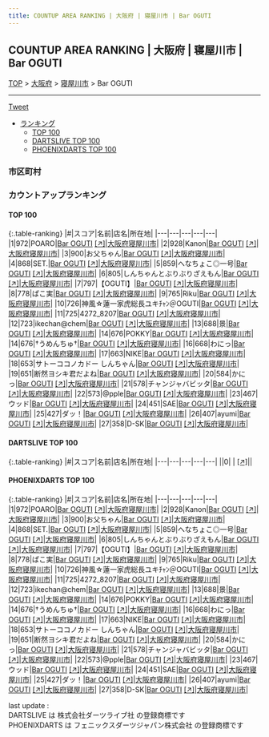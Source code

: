 ```yaml
---
title: COUNTUP AREA RANKING | 大阪府 | 寝屋川市 | Bar OGUTI
---
```

## COUNTUP AREA RANKING | 大阪府 | 寝屋川市 | Bar OGUTI

[TOP](/darts/rank/) > [大阪府](/darts/rank/大阪府/) > [寝屋川市](/darts/rank/大阪府/寝屋川市/) > Bar OGUTI

___

<a href="https://twitter.com/share?ref_src=twsrc%5Etfw" data-text="COUNTUP AREA RANKING | 大阪府寝屋川市Bar OGUTI" class="twitter-share-button" data-hashtags="DARTSLIVE,PHOENIXDARTS,darts,ダーツ" data-show-count="false">Tweet</a>

* [ランキング](#カウントアップランキング)
    * [TOP 100](#top-100)
    * [DARTSLIVE TOP 100](#dartslive-top-100)
    * [PHOENIXDARTS TOP 100](#phoenixdarts-top-100)

### 市区町村

<ul>

</ul>

### カウントアップランキング

#### TOP 100



{:.table-ranking}
|#|スコア|名前|店名|所在地|
|---|---|---|---|---|
|1|972|<span class="rank-name-pd">POARO</span>|<a href="/darts/rank/shops/7689.html">Bar OGUTI</a> <a href="https://vs.phoenixdarts.com/jp/shop/shopDetailInfo/s_7689?s_seq=7689">[↗]</a>|<a href="/darts/rank/大阪府/寝屋川市">大阪府寝屋川市</a>|
|2|928|<span class="rank-name-pd">Kanon</span>|<a href="/darts/rank/shops/7689.html">Bar OGUTI</a> <a href="https://vs.phoenixdarts.com/jp/shop/shopDetailInfo/s_7689?s_seq=7689">[↗]</a>|<a href="/darts/rank/大阪府/寝屋川市">大阪府寝屋川市</a>|
|3|900|<span class="rank-name-pd">お父ちゃん</span>|<a href="/darts/rank/shops/7689.html">Bar OGUTI</a> <a href="https://vs.phoenixdarts.com/jp/shop/shopDetailInfo/s_7689?s_seq=7689">[↗]</a>|<a href="/darts/rank/大阪府/寝屋川市">大阪府寝屋川市</a>|
|4|868|<span class="rank-name-pd">SET.</span>|<a href="/darts/rank/shops/7689.html">Bar OGUTI</a> <a href="https://vs.phoenixdarts.com/jp/shop/shopDetailInfo/s_7689?s_seq=7689">[↗]</a>|<a href="/darts/rank/大阪府/寝屋川市">大阪府寝屋川市</a>|
|5|859|<span class="rank-name-pd">へなちょこ◎一号</span>|<a href="/darts/rank/shops/7689.html">Bar OGUTI</a> <a href="https://vs.phoenixdarts.com/jp/shop/shopDetailInfo/s_7689?s_seq=7689">[↗]</a>|<a href="/darts/rank/大阪府/寝屋川市">大阪府寝屋川市</a>|
|6|805|<span class="rank-name-pd">しんちゃんとぶりぶりざえもん</span>|<a href="/darts/rank/shops/7689.html">Bar OGUTI</a> <a href="https://vs.phoenixdarts.com/jp/shop/shopDetailInfo/s_7689?s_seq=7689">[↗]</a>|<a href="/darts/rank/大阪府/寝屋川市">大阪府寝屋川市</a>|
|7|797|<span class="rank-name-pd">【OGUTI】</span>|<a href="/darts/rank/shops/7689.html">Bar OGUTI</a> <a href="https://vs.phoenixdarts.com/jp/shop/shopDetailInfo/s_7689?s_seq=7689">[↗]</a>|<a href="/darts/rank/大阪府/寝屋川市">大阪府寝屋川市</a>|
|8|778|<span class="rank-name-pd">ぱこ実</span>|<a href="/darts/rank/shops/7689.html">Bar OGUTI</a> <a href="https://vs.phoenixdarts.com/jp/shop/shopDetailInfo/s_7689?s_seq=7689">[↗]</a>|<a href="/darts/rank/大阪府/寝屋川市">大阪府寝屋川市</a>|
|9|765|<span class="rank-name-pd">Riku</span>|<a href="/darts/rank/shops/7689.html">Bar OGUTI</a> <a href="https://vs.phoenixdarts.com/jp/shop/shopDetailInfo/s_7689?s_seq=7689">[↗]</a>|<a href="/darts/rank/大阪府/寝屋川市">大阪府寝屋川市</a>|
|10|726|<span class="rank-name-pd">神風☆蓮一家虎総長ユキﾁｬﾝ＠OGUTI</span>|<a href="/darts/rank/shops/7689.html">Bar OGUTI</a> <a href="https://vs.phoenixdarts.com/jp/shop/shopDetailInfo/s_7689?s_seq=7689">[↗]</a>|<a href="/darts/rank/大阪府/寝屋川市">大阪府寝屋川市</a>|
|11|725|<span class="rank-name-pd">4272_8207</span>|<a href="/darts/rank/shops/7689.html">Bar OGUTI</a> <a href="https://vs.phoenixdarts.com/jp/shop/shopDetailInfo/s_7689?s_seq=7689">[↗]</a>|<a href="/darts/rank/大阪府/寝屋川市">大阪府寝屋川市</a>|
|12|723|<span class="rank-name-pd">ikechan@chem</span>|<a href="/darts/rank/shops/7689.html">Bar OGUTI</a> <a href="https://vs.phoenixdarts.com/jp/shop/shopDetailInfo/s_7689?s_seq=7689">[↗]</a>|<a href="/darts/rank/大阪府/寝屋川市">大阪府寝屋川市</a>|
|13|688|<span class="rank-name-pd">景</span>|<a href="/darts/rank/shops/7689.html">Bar OGUTI</a> <a href="https://vs.phoenixdarts.com/jp/shop/shopDetailInfo/s_7689?s_seq=7689">[↗]</a>|<a href="/darts/rank/大阪府/寝屋川市">大阪府寝屋川市</a>|
|14|676|<span class="rank-name-pd">POKKY</span>|<a href="/darts/rank/shops/7689.html">Bar OGUTI</a> <a href="https://vs.phoenixdarts.com/jp/shop/shopDetailInfo/s_7689?s_seq=7689">[↗]</a>|<a href="/darts/rank/大阪府/寝屋川市">大阪府寝屋川市</a>|
|14|676|<span class="rank-name-pd">†うめんちゅ†</span>|<a href="/darts/rank/shops/7689.html">Bar OGUTI</a> <a href="https://vs.phoenixdarts.com/jp/shop/shopDetailInfo/s_7689?s_seq=7689">[↗]</a>|<a href="/darts/rank/大阪府/寝屋川市">大阪府寝屋川市</a>|
|16|668|<span class="rank-name-pd">わにっ</span>|<a href="/darts/rank/shops/7689.html">Bar OGUTI</a> <a href="https://vs.phoenixdarts.com/jp/shop/shopDetailInfo/s_7689?s_seq=7689">[↗]</a>|<a href="/darts/rank/大阪府/寝屋川市">大阪府寝屋川市</a>|
|17|663|<span class="rank-name-pd">NIKE</span>|<a href="/darts/rank/shops/7689.html">Bar OGUTI</a> <a href="https://vs.phoenixdarts.com/jp/shop/shopDetailInfo/s_7689?s_seq=7689">[↗]</a>|<a href="/darts/rank/大阪府/寝屋川市">大阪府寝屋川市</a>|
|18|653|<span class="rank-name-pd">サトーココノカドー しんちゃん</span>|<a href="/darts/rank/shops/7689.html">Bar OGUTI</a> <a href="https://vs.phoenixdarts.com/jp/shop/shopDetailInfo/s_7689?s_seq=7689">[↗]</a>|<a href="/darts/rank/大阪府/寝屋川市">大阪府寝屋川市</a>|
|19|651|<span class="rank-name-pd">断然ヨシキ君だよね</span>|<a href="/darts/rank/shops/7689.html">Bar OGUTI</a> <a href="https://vs.phoenixdarts.com/jp/shop/shopDetailInfo/s_7689?s_seq=7689">[↗]</a>|<a href="/darts/rank/大阪府/寝屋川市">大阪府寝屋川市</a>|
|20|584|<span class="rank-name-pd">かにっ</span>|<a href="/darts/rank/shops/7689.html">Bar OGUTI</a> <a href="https://vs.phoenixdarts.com/jp/shop/shopDetailInfo/s_7689?s_seq=7689">[↗]</a>|<a href="/darts/rank/大阪府/寝屋川市">大阪府寝屋川市</a>|
|21|578|<span class="rank-name-pd">チャンジャバビッタ</span>|<a href="/darts/rank/shops/7689.html">Bar OGUTI</a> <a href="https://vs.phoenixdarts.com/jp/shop/shopDetailInfo/s_7689?s_seq=7689">[↗]</a>|<a href="/darts/rank/大阪府/寝屋川市">大阪府寝屋川市</a>|
|22|573|<span class="rank-name-pd">@pple</span>|<a href="/darts/rank/shops/7689.html">Bar OGUTI</a> <a href="https://vs.phoenixdarts.com/jp/shop/shopDetailInfo/s_7689?s_seq=7689">[↗]</a>|<a href="/darts/rank/大阪府/寝屋川市">大阪府寝屋川市</a>|
|23|467|<span class="rank-name-pd">ウッド</span>|<a href="/darts/rank/shops/7689.html">Bar OGUTI</a> <a href="https://vs.phoenixdarts.com/jp/shop/shopDetailInfo/s_7689?s_seq=7689">[↗]</a>|<a href="/darts/rank/大阪府/寝屋川市">大阪府寝屋川市</a>|
|24|451|<span class="rank-name-pd">SAE</span>|<a href="/darts/rank/shops/7689.html">Bar OGUTI</a> <a href="https://vs.phoenixdarts.com/jp/shop/shopDetailInfo/s_7689?s_seq=7689">[↗]</a>|<a href="/darts/rank/大阪府/寝屋川市">大阪府寝屋川市</a>|
|25|427|<span class="rank-name-pd">ダッ！</span>|<a href="/darts/rank/shops/7689.html">Bar OGUTI</a> <a href="https://vs.phoenixdarts.com/jp/shop/shopDetailInfo/s_7689?s_seq=7689">[↗]</a>|<a href="/darts/rank/大阪府/寝屋川市">大阪府寝屋川市</a>|
|26|407|<span class="rank-name-pd">ayumi</span>|<a href="/darts/rank/shops/7689.html">Bar OGUTI</a> <a href="https://vs.phoenixdarts.com/jp/shop/shopDetailInfo/s_7689?s_seq=7689">[↗]</a>|<a href="/darts/rank/大阪府/寝屋川市">大阪府寝屋川市</a>|
|27|358|<span class="rank-name-pd">D-SK</span>|<a href="/darts/rank/shops/7689.html">Bar OGUTI</a> <a href="https://vs.phoenixdarts.com/jp/shop/shopDetailInfo/s_7689?s_seq=7689">[↗]</a>|<a href="/darts/rank/大阪府/寝屋川市">大阪府寝屋川市</a>|


#### DARTSLIVE TOP 100



{:.table-ranking}
|#|スコア|名前|店名|所在地|
|---|---|---|---|---|
||0|<span class="rank-name-dl"> </span>|<a href="/darts/rank/shops/.html"></a> <a href="">[↗]</a>|<a href="/darts/rank//"></a>|


#### PHOENIXDARTS TOP 100



{:.table-ranking}
|#|スコア|名前|店名|所在地|
|---|---|---|---|---|
|1|972|<span class="rank-name-pd">POARO</span>|<a href="/darts/rank/shops/7689.html">Bar OGUTI</a> <a href="https://vs.phoenixdarts.com/jp/shop/shopDetailInfo/s_7689?s_seq=7689">[↗]</a>|<a href="/darts/rank/大阪府/寝屋川市">大阪府寝屋川市</a>|
|2|928|<span class="rank-name-pd">Kanon</span>|<a href="/darts/rank/shops/7689.html">Bar OGUTI</a> <a href="https://vs.phoenixdarts.com/jp/shop/shopDetailInfo/s_7689?s_seq=7689">[↗]</a>|<a href="/darts/rank/大阪府/寝屋川市">大阪府寝屋川市</a>|
|3|900|<span class="rank-name-pd">お父ちゃん</span>|<a href="/darts/rank/shops/7689.html">Bar OGUTI</a> <a href="https://vs.phoenixdarts.com/jp/shop/shopDetailInfo/s_7689?s_seq=7689">[↗]</a>|<a href="/darts/rank/大阪府/寝屋川市">大阪府寝屋川市</a>|
|4|868|<span class="rank-name-pd">SET.</span>|<a href="/darts/rank/shops/7689.html">Bar OGUTI</a> <a href="https://vs.phoenixdarts.com/jp/shop/shopDetailInfo/s_7689?s_seq=7689">[↗]</a>|<a href="/darts/rank/大阪府/寝屋川市">大阪府寝屋川市</a>|
|5|859|<span class="rank-name-pd">へなちょこ◎一号</span>|<a href="/darts/rank/shops/7689.html">Bar OGUTI</a> <a href="https://vs.phoenixdarts.com/jp/shop/shopDetailInfo/s_7689?s_seq=7689">[↗]</a>|<a href="/darts/rank/大阪府/寝屋川市">大阪府寝屋川市</a>|
|6|805|<span class="rank-name-pd">しんちゃんとぶりぶりざえもん</span>|<a href="/darts/rank/shops/7689.html">Bar OGUTI</a> <a href="https://vs.phoenixdarts.com/jp/shop/shopDetailInfo/s_7689?s_seq=7689">[↗]</a>|<a href="/darts/rank/大阪府/寝屋川市">大阪府寝屋川市</a>|
|7|797|<span class="rank-name-pd">【OGUTI】</span>|<a href="/darts/rank/shops/7689.html">Bar OGUTI</a> <a href="https://vs.phoenixdarts.com/jp/shop/shopDetailInfo/s_7689?s_seq=7689">[↗]</a>|<a href="/darts/rank/大阪府/寝屋川市">大阪府寝屋川市</a>|
|8|778|<span class="rank-name-pd">ぱこ実</span>|<a href="/darts/rank/shops/7689.html">Bar OGUTI</a> <a href="https://vs.phoenixdarts.com/jp/shop/shopDetailInfo/s_7689?s_seq=7689">[↗]</a>|<a href="/darts/rank/大阪府/寝屋川市">大阪府寝屋川市</a>|
|9|765|<span class="rank-name-pd">Riku</span>|<a href="/darts/rank/shops/7689.html">Bar OGUTI</a> <a href="https://vs.phoenixdarts.com/jp/shop/shopDetailInfo/s_7689?s_seq=7689">[↗]</a>|<a href="/darts/rank/大阪府/寝屋川市">大阪府寝屋川市</a>|
|10|726|<span class="rank-name-pd">神風☆蓮一家虎総長ユキﾁｬﾝ＠OGUTI</span>|<a href="/darts/rank/shops/7689.html">Bar OGUTI</a> <a href="https://vs.phoenixdarts.com/jp/shop/shopDetailInfo/s_7689?s_seq=7689">[↗]</a>|<a href="/darts/rank/大阪府/寝屋川市">大阪府寝屋川市</a>|
|11|725|<span class="rank-name-pd">4272_8207</span>|<a href="/darts/rank/shops/7689.html">Bar OGUTI</a> <a href="https://vs.phoenixdarts.com/jp/shop/shopDetailInfo/s_7689?s_seq=7689">[↗]</a>|<a href="/darts/rank/大阪府/寝屋川市">大阪府寝屋川市</a>|
|12|723|<span class="rank-name-pd">ikechan@chem</span>|<a href="/darts/rank/shops/7689.html">Bar OGUTI</a> <a href="https://vs.phoenixdarts.com/jp/shop/shopDetailInfo/s_7689?s_seq=7689">[↗]</a>|<a href="/darts/rank/大阪府/寝屋川市">大阪府寝屋川市</a>|
|13|688|<span class="rank-name-pd">景</span>|<a href="/darts/rank/shops/7689.html">Bar OGUTI</a> <a href="https://vs.phoenixdarts.com/jp/shop/shopDetailInfo/s_7689?s_seq=7689">[↗]</a>|<a href="/darts/rank/大阪府/寝屋川市">大阪府寝屋川市</a>|
|14|676|<span class="rank-name-pd">POKKY</span>|<a href="/darts/rank/shops/7689.html">Bar OGUTI</a> <a href="https://vs.phoenixdarts.com/jp/shop/shopDetailInfo/s_7689?s_seq=7689">[↗]</a>|<a href="/darts/rank/大阪府/寝屋川市">大阪府寝屋川市</a>|
|14|676|<span class="rank-name-pd">†うめんちゅ†</span>|<a href="/darts/rank/shops/7689.html">Bar OGUTI</a> <a href="https://vs.phoenixdarts.com/jp/shop/shopDetailInfo/s_7689?s_seq=7689">[↗]</a>|<a href="/darts/rank/大阪府/寝屋川市">大阪府寝屋川市</a>|
|16|668|<span class="rank-name-pd">わにっ</span>|<a href="/darts/rank/shops/7689.html">Bar OGUTI</a> <a href="https://vs.phoenixdarts.com/jp/shop/shopDetailInfo/s_7689?s_seq=7689">[↗]</a>|<a href="/darts/rank/大阪府/寝屋川市">大阪府寝屋川市</a>|
|17|663|<span class="rank-name-pd">NIKE</span>|<a href="/darts/rank/shops/7689.html">Bar OGUTI</a> <a href="https://vs.phoenixdarts.com/jp/shop/shopDetailInfo/s_7689?s_seq=7689">[↗]</a>|<a href="/darts/rank/大阪府/寝屋川市">大阪府寝屋川市</a>|
|18|653|<span class="rank-name-pd">サトーココノカドー しんちゃん</span>|<a href="/darts/rank/shops/7689.html">Bar OGUTI</a> <a href="https://vs.phoenixdarts.com/jp/shop/shopDetailInfo/s_7689?s_seq=7689">[↗]</a>|<a href="/darts/rank/大阪府/寝屋川市">大阪府寝屋川市</a>|
|19|651|<span class="rank-name-pd">断然ヨシキ君だよね</span>|<a href="/darts/rank/shops/7689.html">Bar OGUTI</a> <a href="https://vs.phoenixdarts.com/jp/shop/shopDetailInfo/s_7689?s_seq=7689">[↗]</a>|<a href="/darts/rank/大阪府/寝屋川市">大阪府寝屋川市</a>|
|20|584|<span class="rank-name-pd">かにっ</span>|<a href="/darts/rank/shops/7689.html">Bar OGUTI</a> <a href="https://vs.phoenixdarts.com/jp/shop/shopDetailInfo/s_7689?s_seq=7689">[↗]</a>|<a href="/darts/rank/大阪府/寝屋川市">大阪府寝屋川市</a>|
|21|578|<span class="rank-name-pd">チャンジャバビッタ</span>|<a href="/darts/rank/shops/7689.html">Bar OGUTI</a> <a href="https://vs.phoenixdarts.com/jp/shop/shopDetailInfo/s_7689?s_seq=7689">[↗]</a>|<a href="/darts/rank/大阪府/寝屋川市">大阪府寝屋川市</a>|
|22|573|<span class="rank-name-pd">@pple</span>|<a href="/darts/rank/shops/7689.html">Bar OGUTI</a> <a href="https://vs.phoenixdarts.com/jp/shop/shopDetailInfo/s_7689?s_seq=7689">[↗]</a>|<a href="/darts/rank/大阪府/寝屋川市">大阪府寝屋川市</a>|
|23|467|<span class="rank-name-pd">ウッド</span>|<a href="/darts/rank/shops/7689.html">Bar OGUTI</a> <a href="https://vs.phoenixdarts.com/jp/shop/shopDetailInfo/s_7689?s_seq=7689">[↗]</a>|<a href="/darts/rank/大阪府/寝屋川市">大阪府寝屋川市</a>|
|24|451|<span class="rank-name-pd">SAE</span>|<a href="/darts/rank/shops/7689.html">Bar OGUTI</a> <a href="https://vs.phoenixdarts.com/jp/shop/shopDetailInfo/s_7689?s_seq=7689">[↗]</a>|<a href="/darts/rank/大阪府/寝屋川市">大阪府寝屋川市</a>|
|25|427|<span class="rank-name-pd">ダッ！</span>|<a href="/darts/rank/shops/7689.html">Bar OGUTI</a> <a href="https://vs.phoenixdarts.com/jp/shop/shopDetailInfo/s_7689?s_seq=7689">[↗]</a>|<a href="/darts/rank/大阪府/寝屋川市">大阪府寝屋川市</a>|
|26|407|<span class="rank-name-pd">ayumi</span>|<a href="/darts/rank/shops/7689.html">Bar OGUTI</a> <a href="https://vs.phoenixdarts.com/jp/shop/shopDetailInfo/s_7689?s_seq=7689">[↗]</a>|<a href="/darts/rank/大阪府/寝屋川市">大阪府寝屋川市</a>|
|27|358|<span class="rank-name-pd">D-SK</span>|<a href="/darts/rank/shops/7689.html">Bar OGUTI</a> <a href="https://vs.phoenixdarts.com/jp/shop/shopDetailInfo/s_7689?s_seq=7689">[↗]</a>|<a href="/darts/rank/大阪府/寝屋川市">大阪府寝屋川市</a>|


<div class="footer border-top border-gray-light mt-5 pt-3 text-right text-gray">
    last update : <span style="font-weight: italic" id="foot_last_modified"></span><br />
    DARTSLIVE は 株式会社ダーツライブ社 の登録商標です<br />
    PHOENIXDARTS は フェニックスダーツジャパン株式会社 の登録商標です<br />
</div>

<script src="https://cdnjs.cloudflare.com/ajax/libs/jquery.tablesorter/2.31.3/js/jquery.tablesorter.min.js" integrity="sha512-qzgd5cYSZcosqpzpn7zF2ZId8f/8CHmFKZ8j7mU4OUXTNRd5g+ZHBPsgKEwoqxCtdQvExE5LprwwPAgoicguNg==" crossorigin="anonymous" referrerpolicy="no-referrer"></script>
<link rel="stylesheet" href="https://cdnjs.cloudflare.com/ajax/libs/jquery.tablesorter/2.31.3/css/theme.default.min.css" integrity="sha512-wghhOJkjQX0Lh3NSWvNKeZ0ZpNn+SPVXX1Qyc9OCaogADktxrBiBdKGDoqVUOyhStvMBmJQ8ZdMHiR3wuEq8+w==" crossorigin="anonymous" referrerpolicy="no-referrer" />
<script>
$(function() {
    $(".table-ranking").tablesorter({sortList:[[0, 0]]});
    $("#foot_last_modified").text(formatDate(new Date(document.lastModified), 'yyyy-MM-dd HH:mm:ss'));
});
</script>

<script async src="https://platform.twitter.com/widgets.js" charset="utf-8"></script>